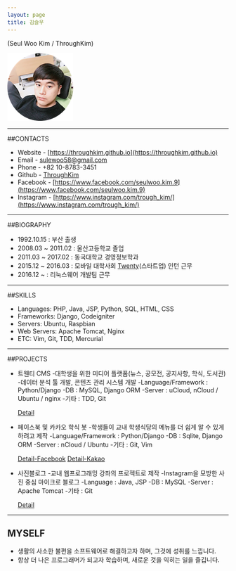 ```yaml
---
layout: page
title: 김슬우
---
```

(Seul Woo Kim / ThroughKim)

![profile](/images/profile_image.png)

---

##CONTACTS

* Website - [https://throughkim.github.io](https://throughkim.github.io)
* Email - [sulewoo58@gmail.com](mailto:sulewoo58@gmail.com)
* Phone - +82 10-8783-3451
* Github - [ThroughKim](https://github.com/ThroughKim)
* Facebook - [https://www.facebook.com/seulwoo.kim.9](https://www.facebook.com/seulwoo.kim.9)
* Instagram - [https://www.instagram.com/trough_kim/](https://www.instagram.com/trough_kim/)

---

##BIOGRAPHY

* 1992.10.15 : 부산 출생
* 2008.03 ~ 2011.02  : 울산고등학교 졸업
* 2011.03 ~ 2017.02 : 동국대학교 경영정보학과
* 2015.12 ~ 2016.03  : 모바일 대학사회 [Twenty](https://www.facebook.com/withtwenty/)(스타트업) 인턴 근무
* 2016.12 ~ : 리눅스웨어 개발팀 근무

---

##SKILLS

* Languages: PHP, Java, JSP, Python, SQL, HTML, CSS
* Frameworks: Django, Codeigniter
* Servers: Ubuntu, Raspbian
* Web Servers: Apache Tomcat, Nginx
* ETC: Vim, Git, TDD, Mercurial

---

##PROJECTS

* 트웬티 CMS
    -대학생을 위한 미디어 플랫폼(뉴스, 공모전, 공지사항, 학식, 도서관)
	-데이터 분석 툴 개발, 콘텐츠 관리 시스템 개발
    -Language/Framework : Python/Django
    -DB : MySQL, Django ORM
    -Server : uCloud, nCloud / Ubuntu / nginx
    -기타 : TDD, Git

    [Detail](https://throughkim.github.io/2016/10/18/twentycms.html)

* 페이스북 및 카카오 학식 봇
	-학생들이 교내 학생식당의 메뉴를 더 쉽게 알 수 있게 하려고 제작
	-Language/Framework : Python/Django
    -DB : Sqlite, Django ORM
    -Server : nCloud / Ubuntu
    -기타 : Git, Vim

    [Detail-Facebook](https://throughkim.github.io/2016/10/18/facebook-haksikbot-pf.html)
    [Detail-Kakao](https://throughkim.github.io/2016/10/18/kakao-haksik-pf.html)

* 사진블로그
    -교내 웹프로그래밍 강좌의 프로젝트로 제작
    -Instagram을 모방한 사진 중심 마이크로 블로그
    -Language : Java, JSP
    -DB : MySQL
    -Server : Apache Tomcat
    -기타 : Git

    [Detail](https://throughkim.github.io/2016/10/18/photoblog-pf.html)

---

## MYSELF

* 생활의 사소한 불편을 소프트웨어로 해결하고자 하며, 그것에 성취를 느낍니다.
* 항상 더 나은 프로그래머가 되고자 학습하며, 새로운 것을 익히는 일을 즐깁니다.
